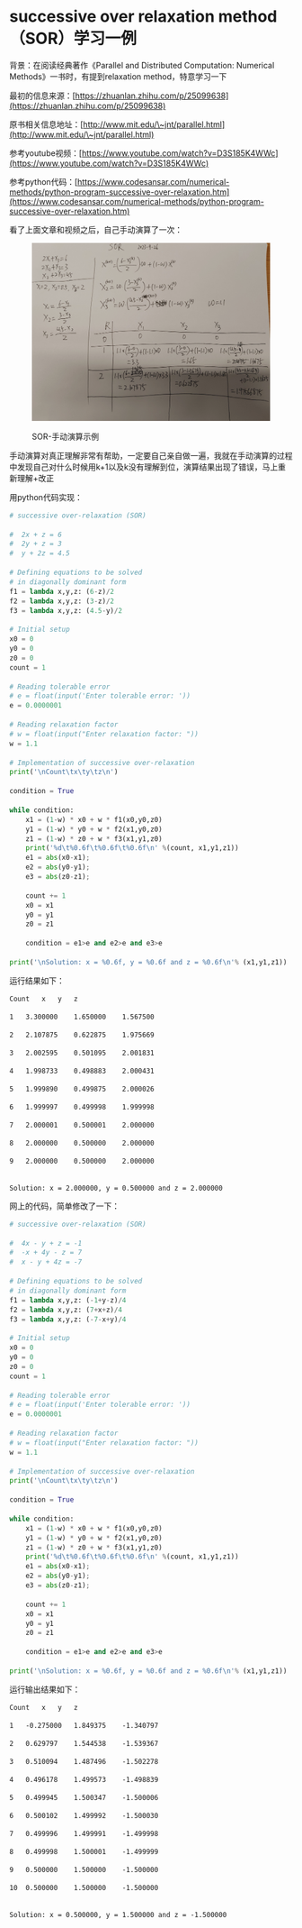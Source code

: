 # successive over relaxation method（SOR）学习一例

背景：在阅读经典著作《Parallel and Distributed Computation: Numerical Methods》一书时，有提到relaxation method，特意学习一下

最初的信息来源：[https://zhuanlan.zhihu.com/p/25099638](https://zhuanlan.zhihu.com/p/25099638)

原书相关信息地址：[http://www.mit.edu/\~jnt/parallel.html](http://www.mit.edu/\~jnt/parallel.html)

参考youtube视频：[https://www.youtube.com/watch?v=D3S185K4WWc](https://www.youtube.com/watch?v=D3S185K4WWc)

参考python代码：[https://www.codesansar.com/numerical-methods/python-program-successive-over-relaxation.htm](https://www.codesansar.com/numerical-methods/python-program-successive-over-relaxation.htm)



看了上面文章和视频之后，自己手动演算了一次：

<figure><img src="../../../.gitbook/assets/SOR-pic.png" alt=""><figcaption><p>SOR-手动演算示例</p></figcaption></figure>

手动演算对真正理解非常有帮助，一定要自己亲自做一遍，我就在手动演算的过程中发现自己对什么时候用k+1以及k没有理解到位，演算结果出现了错误，马上重新理解+改正

用python代码实现：

```python
# successive over-relaxation (SOR)

#  2x + z = 6
#  2y + z = 3
#  y + 2z = 4.5

# Defining equations to be solved
# in diagonally dominant form
f1 = lambda x,y,z: (6-z)/2
f2 = lambda x,y,z: (3-z)/2
f3 = lambda x,y,z: (4.5-y)/2

# Initial setup
x0 = 0
y0 = 0
z0 = 0
count = 1

# Reading tolerable error
# e = float(input('Enter tolerable error: '))
e = 0.0000001

# Reading relaxation factor
# w = float(input("Enter relaxation factor: "))
w = 1.1

# Implementation of successive over-relaxation
print('\nCount\tx\ty\tz\n')

condition = True

while condition:
    x1 = (1-w) * x0 + w * f1(x0,y0,z0)
    y1 = (1-w) * y0 + w * f2(x1,y0,z0)
    z1 = (1-w) * z0 + w * f3(x1,y1,z0)
    print('%d\t%0.6f\t%0.6f\t%0.6f\n' %(count, x1,y1,z1))
    e1 = abs(x0-x1);
    e2 = abs(y0-y1);
    e3 = abs(z0-z1);
    
    count += 1
    x0 = x1
    y0 = y1
    z0 = z1
    
    condition = e1>e and e2>e and e3>e

print('\nSolution: x = %0.6f, y = %0.6f and z = %0.6f\n'% (x1,y1,z1))
```

运行结果如下：

```
Count	x	y	z

1	3.300000	1.650000	1.567500

2	2.107875	0.622875	1.975669

3	2.002595	0.501095	2.001831

4	1.998733	0.498883	2.000431

5	1.999890	0.499875	2.000026

6	1.999997	0.499998	1.999998

7	2.000001	0.500001	2.000000

8	2.000000	0.500000	2.000000

9	2.000000	0.500000	2.000000


Solution: x = 2.000000, y = 0.500000 and z = 2.000000
```



网上的代码，简单修改了一下：

```python
# successive over-relaxation (SOR)

#  4x - y + z = -1
#  -x + 4y - z = 7
#  x - y + 4z = -7

# Defining equations to be solved
# in diagonally dominant form
f1 = lambda x,y,z: (-1+y-z)/4
f2 = lambda x,y,z: (7+x+z)/4
f3 = lambda x,y,z: (-7-x+y)/4

# Initial setup
x0 = 0
y0 = 0
z0 = 0
count = 1

# Reading tolerable error
# e = float(input('Enter tolerable error: '))
e = 0.0000001

# Reading relaxation factor
# w = float(input("Enter relaxation factor: "))
w = 1.1

# Implementation of successive over-relaxation
print('\nCount\tx\ty\tz\n')

condition = True

while condition:
    x1 = (1-w) * x0 + w * f1(x0,y0,z0)
    y1 = (1-w) * y0 + w * f2(x1,y0,z0)
    z1 = (1-w) * z0 + w * f3(x1,y1,z0)
    print('%d\t%0.6f\t%0.6f\t%0.6f\n' %(count, x1,y1,z1))
    e1 = abs(x0-x1);
    e2 = abs(y0-y1);
    e3 = abs(z0-z1);
    
    count += 1
    x0 = x1
    y0 = y1
    z0 = z1
    
    condition = e1>e and e2>e and e3>e

print('\nSolution: x = %0.6f, y = %0.6f and z = %0.6f\n'% (x1,y1,z1))
```

运行输出结果如下：

```
Count	x	y	z

1	-0.275000	1.849375	-1.340797

2	0.629797	1.544538	-1.539367

3	0.510094	1.487496	-1.502278

4	0.496178	1.499573	-1.498839

5	0.499945	1.500347	-1.500006

6	0.500102	1.499992	-1.500030

7	0.499996	1.499991	-1.499998

8	0.499998	1.500001	-1.499999

9	0.500000	1.500000	-1.500000

10	0.500000	1.500000	-1.500000


Solution: x = 0.500000, y = 1.500000 and z = -1.500000
```

